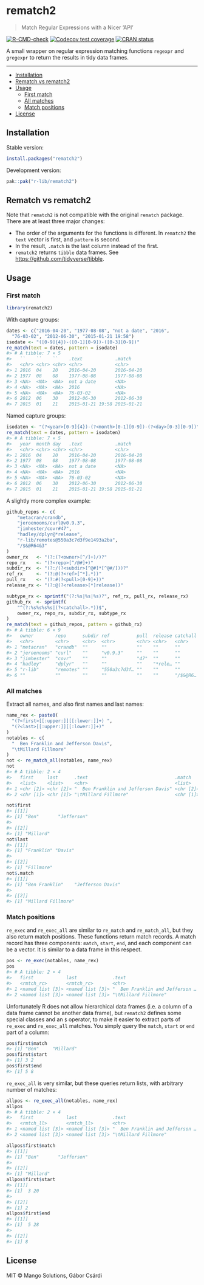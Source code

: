 
<!-- README.md is generated from README.Rmd. Please edit that file -->

# rematch2

> Match Regular Expressions with a Nicer ‘API’

<!-- badges: start -->
[![R-CMD-check](https://github.com/r-lib/rematch2/actions/workflows/R-CMD-check.yaml/badge.svg)](https://github.com/r-lib/rematch2/actions/workflows/R-CMD-check.yaml)
[![Codecov test coverage](https://codecov.io/gh/r-lib/rematch2/graph/badge.svg)](https://app.codecov.io/gh/r-lib/rematch2)
[![CRAN
status](https://www.r-pkg.org/badges/version/rematch2)](https://CRAN.R-project.org/package=rematch2)
<!-- badges: end -->

A small wrapper on regular expression matching functions `regexpr` and
`gregexpr` to return the results in tidy data frames.

------------------------------------------------------------------------

- [Installation](#installation)
- [Rematch vs rematch2](#rematch-vs-rematch2)
- [Usage](#usage)
  - [First match](#first-match)
  - [All matches](#all-matches)
  - [Match positions](#match-positions)
- [License](#license)

## Installation

Stable version:

``` r
install.packages("rematch2")
```

Development version:

``` r
pak::pak("r-lib/rematch2")
```

## Rematch vs rematch2

Note that `rematch2` is not compatible with the original `rematch`
package. There are at least three major changes:

- The order of the arguments for the functions is different. In
  `rematch2` the `text` vector is first, and `pattern` is second.
- In the result, `.match` is the last column instead of the first.
- `rematch2` returns `tibble` data frames. See
  <https://github.com/tidyverse/tibble>.

## Usage

### First match

``` r
library(rematch2)
```

With capture groups:

``` r
dates <- c("2016-04-20", "1977-08-08", "not a date", "2016",
  "76-03-02", "2012-06-30", "2015-01-21 19:58")
isodate <- "([0-9]{4})-([0-1][0-9])-([0-3][0-9])"
re_match(text = dates, pattern = isodate)
#> # A tibble: 7 × 5
#>   ``    ``    ``    .text            .match    
#>   <chr> <chr> <chr> <chr>            <chr>     
#> 1 2016  04    20    2016-04-20       2016-04-20
#> 2 1977  08    08    1977-08-08       1977-08-08
#> 3 <NA>  <NA>  <NA>  not a date       <NA>      
#> 4 <NA>  <NA>  <NA>  2016             <NA>      
#> 5 <NA>  <NA>  <NA>  76-03-02         <NA>      
#> 6 2012  06    30    2012-06-30       2012-06-30
#> 7 2015  01    21    2015-01-21 19:58 2015-01-21
```

Named capture groups:

``` r
isodaten <- "(?<year>[0-9]{4})-(?<month>[0-1][0-9])-(?<day>[0-3][0-9])"
re_match(text = dates, pattern = isodaten)
#> # A tibble: 7 × 5
#>   year  month day   .text            .match    
#>   <chr> <chr> <chr> <chr>            <chr>     
#> 1 2016  04    20    2016-04-20       2016-04-20
#> 2 1977  08    08    1977-08-08       1977-08-08
#> 3 <NA>  <NA>  <NA>  not a date       <NA>      
#> 4 <NA>  <NA>  <NA>  2016             <NA>      
#> 5 <NA>  <NA>  <NA>  76-03-02         <NA>      
#> 6 2012  06    30    2012-06-30       2012-06-30
#> 7 2015  01    21    2015-01-21 19:58 2015-01-21
```

A slightly more complex example:

``` r
github_repos <- c(
    "metacran/crandb",
    "jeroenooms/curl@v0.9.3",
    "jimhester/covr#47",
    "hadley/dplyr@*release",
    "r-lib/remotes@550a3c7d3f9e1493a2ba",
    "/$&@R64&3"
)
owner_rx   <- "(?:(?<owner>[^/]+)/)?"
repo_rx    <- "(?<repo>[^/@#]+)"
subdir_rx  <- "(?:/(?<subdir>[^@#]*[^@#/]))?"
ref_rx     <- "(?:@(?<ref>[^*].*))"
pull_rx    <- "(?:#(?<pull>[0-9]+))"
release_rx <- "(?:@(?<release>[*]release))"

subtype_rx <- sprintf("(?:%s|%s|%s)?", ref_rx, pull_rx, release_rx)
github_rx  <- sprintf(
    "^(?:%s%s%s%s|(?<catchall>.*))$",
    owner_rx, repo_rx, subdir_rx, subtype_rx
)
re_match(text = github_repos, pattern = github_rx)
#> # A tibble: 6 × 9
#>   owner        repo      subdir ref          pull  release catchall .text .match
#>   <chr>        <chr>     <chr>  <chr>        <chr> <chr>   <chr>    <chr> <chr> 
#> 1 "metacran"   "crandb"  ""     ""           ""    ""      ""       meta… metac…
#> 2 "jeroenooms" "curl"    ""     "v0.9.3"     ""    ""      ""       jero… jeroe…
#> 3 "jimhester"  "covr"    ""     ""           "47"  ""      ""       jimh… jimhe…
#> 4 "hadley"     "dplyr"   ""     ""           ""    "*rele… ""       hadl… hadle…
#> 5 "r-lib"      "remotes" ""     "550a3c7d3f… ""    ""      ""       r-li… r-lib…
#> 6 ""           ""        ""     ""           ""    ""      "/$&@R6… /$&@… /$&@R…
```

### All matches

Extract all names, and also first names and last names:

``` r
name_rex <- paste0(
  "(?<first>[[:upper:]][[:lower:]]+) ",
  "(?<last>[[:upper:]][[:lower:]]+)"
)
notables <- c(
  "  Ben Franklin and Jefferson Davis",
  "\tMillard Fillmore"
)
not <- re_match_all(notables, name_rex)
not
#> # A tibble: 2 × 4
#>   first     last      .text                                .match   
#>   <list>    <list>    <chr>                                <list>   
#> 1 <chr [2]> <chr [2]> "  Ben Franklin and Jefferson Davis" <chr [2]>
#> 2 <chr [1]> <chr [1]> "\tMillard Fillmore"                 <chr [1]>
```

``` r
not$first
#> [[1]]
#> [1] "Ben"       "Jefferson"
#> 
#> [[2]]
#> [1] "Millard"
not$last
#> [[1]]
#> [1] "Franklin" "Davis"   
#> 
#> [[2]]
#> [1] "Fillmore"
not$.match
#> [[1]]
#> [1] "Ben Franklin"    "Jefferson Davis"
#> 
#> [[2]]
#> [1] "Millard Fillmore"
```

### Match positions

`re_exec` and `re_exec_all` are similar to `re_match` and
`re_match_all`, but they also return match positions. These functions
return match records. A match record has three components: `match`,
`start`, `end`, and each component can be a vector. It is similar to a
data frame in this respect.

``` r
pos <- re_exec(notables, name_rex)
pos
#> # A tibble: 2 × 4
#>   first            last             .text                           .match      
#>   <rmtch_rc>       <rmtch_rc>       <chr>                           <rmtch_rc>  
#> 1 <named list [3]> <named list [3]> "  Ben Franklin and Jefferson … <named list>
#> 2 <named list [3]> <named list [3]> "\tMillard Fillmore"            <named list>
```

Unfortunately R does not allow hierarchical data frames (i.e. a column
of a data frame cannot be another data frame), but `rematch2` defines
some special classes and an `$` operator, to make it easier to extract
parts of `re_exec` and `re_exec_all` matches. You simply query the
`match`, `start` or `end` part of a column:

``` r
pos$first$match
#> [1] "Ben"     "Millard"
pos$first$start
#> [1] 3 2
pos$first$end
#> [1] 5 8
```

`re_exec_all` is very similar, but these queries return lists, with
arbitrary number of matches:

``` r
allpos <- re_exec_all(notables, name_rex)
allpos
#> # A tibble: 2 × 4
#>   first            last             .text                           .match      
#>   <rmtch_ll>       <rmtch_ll>       <chr>                           <rmtch_ll>  
#> 1 <named list [3]> <named list [3]> "  Ben Franklin and Jefferson … <named list>
#> 2 <named list [3]> <named list [3]> "\tMillard Fillmore"            <named list>
```

``` r
allpos$first$match
#> [[1]]
#> [1] "Ben"       "Jefferson"
#> 
#> [[2]]
#> [1] "Millard"
allpos$first$start
#> [[1]]
#> [1]  3 20
#> 
#> [[2]]
#> [1] 2
allpos$first$end
#> [[1]]
#> [1]  5 28
#> 
#> [[2]]
#> [1] 8
```

## License

MIT © Mango Solutions, Gábor Csárdi
